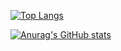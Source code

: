 <!--top languages card-->
[![Top Langs](https://github-readme-stats.vercel.app/api/top-langs/?username=YoshikawaMei&layout=compact&theme=cobalt
)](https://github.com/anuraghazra/github-readme-stats)
<!--status card-->
[![Anurag's GitHub stats](https://github-readme-stats.vercel.app/api?username=YoshikawaMei&theme=cobalt&show_icons=true
)](https://github.com/anuraghazra/github-readme-stats)
